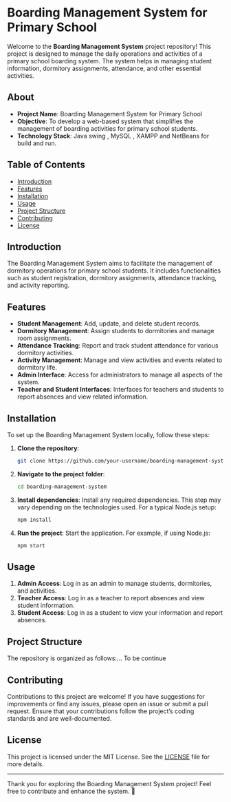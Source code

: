 # Boarding Management System for Primary School

Welcome to the **Boarding Management System** project repository! This project is designed to manage the daily operations and activities of a primary school boarding system. The system helps in managing student information, dormitory assignments, attendance, and other essential activities.

## About
- **Project Name**: Boarding Management System for Primary School
- **Objective**: To develop a web-based system that simplifies the management of boarding activities for primary school students.
- **Technology Stack**: Java swing , MySQL , XAMPP and NetBeans for build and run.

## Table of Contents
- [Introduction](#introduction)
- [Features](#features)
- [Installation](#installation)
- [Usage](#usage)
- [Project Structure](#project-structure)
- [Contributing](#contributing)
- [License](#license)

## Introduction
The Boarding Management System aims to facilitate the management of dormitory operations for primary school students. It includes functionalities such as student registration, dormitory assignments, attendance tracking, and activity reporting.

## Features
- **Student Management**: Add, update, and delete student records.
- **Dormitory Management**: Assign students to dormitories and manage room assignments.
- **Attendance Tracking**: Report and track student attendance for various dormitory activities.
- **Activity Management**: Manage and view activities and events related to dormitory life.
- **Admin Interface**: Access for administrators to manage all aspects of the system.
- **Teacher and Student Interfaces**: Interfaces for teachers and students to report absences and view related information.

## Installation
To set up the Boarding Management System locally, follow these steps:

1. **Clone the repository**:
    ```bash
    git clone https://github.com/your-username/boarding-management-system.git
    ```

2. **Navigate to the project folder**:
    ```bash
    cd boarding-management-system
    ```

3. **Install dependencies**:
    Install any required dependencies. This step may vary depending on the technologies used. For a typical Node.js setup:
    ```bash
    npm install
    ```

4. **Run the project**:
    Start the application. For example, if using Node.js:
    ```bash
    npm start
    ```

## Usage
1. **Admin Access**: Log in as an admin to manage students, dormitories, and activities.
2. **Teacher Access**: Log in as a teacher to report absences and view student information.
3. **Student Access**: Log in as a student to view your information and report absences.

## Project Structure
The repository is organized as follows:... To be continue

## Contributing
Contributions to this project are welcome! If you have suggestions for improvements or find any issues, please open an issue or submit a pull request. Ensure that your contributions follow the project’s coding standards and are well-documented.

## License
This project is licensed under the MIT License. See the [LICENSE](LICENSE) file for more details.

---

Thank you for exploring the Boarding Management System project! Feel free to contribute and enhance the system. 🚀
